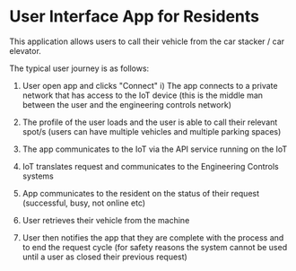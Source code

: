 # User Interface App for Residents

This application allows users to call their vehicle from the car stacker / car elevator.

The typical user journey is as follows:
1) User open app and clicks "Connect"
   i) The app connects to a private network that has access to the IoT device (this is the middle man between the user and the engineering controls network)

2) The profile of the user loads and the user is able to call their relevant spot/s (users can have multiple vehicles and multiple parking spaces)

3) The app communicates to the IoT via the API service running on the IoT

4) IoT translates request and communicates to the Engineering Controls systems

5) App communicates to the resident on the status of their request (successful, busy, not online etc)

6) User retrieves their vehicle from the machine

7) User then notifies the app that they are complete with the process and to end the request cycle (for safety reasons the system cannot be used until a user as closed their previous request)
